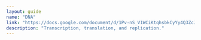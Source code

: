 ```yaml
---
layout: guide
name: "DNA"
link: "https://docs.google.com/document/d/1Pv-nS_V1WCiKtqhsbkCyYy4Q3ZcJIiW_e_tN6-YFy20/pub?embedded=true"
description: "Transcription, translation, and replication."
---
```


